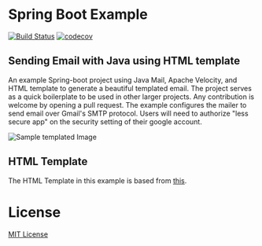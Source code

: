 # Spring Boot Example

[![Build Status](https://travis-ci.com/As-12/Spring-boot-example-Send-Email-Template.svg?branch=master)](https://travis-ci.com/As-12/Spring-boot-example-Send-Email-Template)
[![codecov](https://codecov.io/gh/As-12/Spring-boot-example-Send-Email-Template/branch/master/graph/badge.svg)](https://codecov.io/gh/As-12/Spring-boot-example-Send-Email-Template)

## Sending Email with Java using HTML template

An example Spring-boot project using Java Mail, Apache Velocity, and HTML template to generate a beautiful templated email. The project serves as a quick boilerplate to be used in other larger projects. Any contribution is welcome by opening a pull request.
The example configures the mailer to send email over Gmail's SMTP protocol. Users will need to authorize "less secure app" on the security setting of their google account. 

![Sample templated Image](https://user-images.githubusercontent.com/15963/29055956-8dcca38e-7bb4-11e7-8a86-7b056ebf673d.png)

## HTML Template

The HTML Template in this example is based from [this](https://github.com/leemunroe/responsive-html-email-template).

# License

[MIT License](https://opensource.org/licenses/MIT)
